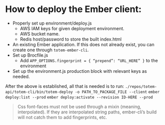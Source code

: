 # How to deploy the Ember client:
- Properly set up environment/deploy.js
  - AWS IAM keys for given deployment environment.
  - AWS bucket name.
  - Redis host/password to store the built index.html
- An existing Ember application.  If this does not already exist, you can create one through `totem-ember-cli`.
- Set up Brocfile.js
  - Add `APP_OPTIONS.fingerprint = { “prepend”: “URL_HERE” }` to the environment
- Set up the environment.js production block with relevant keys as needed.

After the above is established, all that is needed is to run:
`./repos/totem-api/totem-cli/bin/totem-deploy -o PATH_TO_PACKAGE_FILE --client`
`ember deploy:list --prod`
`ember deploy:activate --revision ID-HERE --prod`

> Css font-faces must not be used through a mixin (meaning, interpolated).  If they are interpolated string paths, ember-cli’s build will not catch them to add fingerprints, etc.
